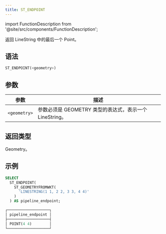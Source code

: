 ```yaml
---
title: ST_ENDPOINT
---
```

import FunctionDescription from '@site/src/components/FunctionDescription';

<FunctionDescription description="引入或更新于：v1.2.458"/>

返回 LineString 中的最后一个 Point。

## 语法

```sql
ST_ENDPOINT(<geometry>)
```

## 参数

| 参数 | 描述 |
|--------------|-----------------------------------------------------------------------------------|
| `<geometry>` | 参数必须是 GEOMETRY 类型的表达式，表示一个 LineString。 |

## 返回类型

Geometry。

## 示例

```sql
SELECT
  ST_ENDPOINT(
    ST_GEOMETRYFROMWKT(
      'LINESTRING(1 1, 2 2, 3 3, 4 4)'
    )
  ) AS pipeline_endpoint;

┌───────────────────┐
│ pipeline_endpoint │
├───────────────────┤
│ POINT(4 4)        │
└───────────────────┘
```
